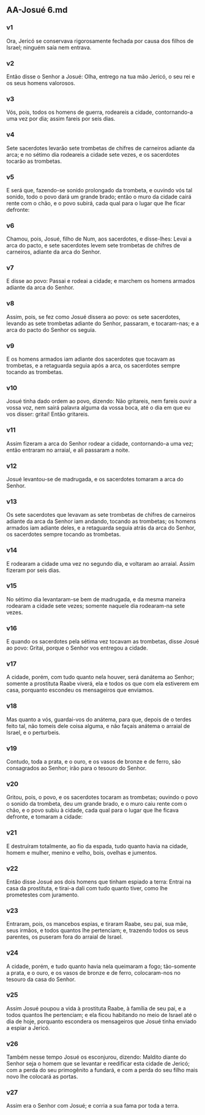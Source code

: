 ## AA-Josué 6.md
### v1
 Ora, Jericó se conservava rigorosamente fechada por causa dos filhos de Israel; ninguém saía nem entrava.
### v2
 Então disse o Senhor a Josué: Olha, entrego na tua mão Jericó, o seu rei e os seus homens valorosos.
### v3
 Vós, pois, todos os homens de guerra, rodeareis a cidade, contornando-a uma vez por dia; assim fareis por seis dias.
### v4
 Sete sacerdotes levarão sete trombetas de chifres de carneiros adiante da arca; e no sétimo dia rodeareis a cidade sete vezes, e os sacerdotes tocarão as trombetas.
### v5
 E será que, fazendo-se sonido prolongado da trombeta, e ouvindo vós tal sonido, todo o povo dará um grande brado; então o muro da cidade cairá rente com o chão, e o povo subirá, cada qual para o lugar que lhe ficar defronte:
### v6
 Chamou, pois, Josué, filho de Num, aos sacerdotes, e disse-lhes: Levai a arca do pacto, e sete sacerdotes levem sete trombetas de chifres de carneiros, adiante da arca do Senhor.
### v7
 E disse ao povo: Passai e rodeai a cidade; e marchem os homens armados adiante da arca do Senhor.
### v8
 Assim, pois, se fez como Josué dissera ao povo: os sete sacerdotes, levando as sete trombetas adiante do Senhor, passaram, e tocaram-nas; e a arca do pacto do Senhor os seguia.
### v9
 E os homens armados iam adiante dos sacerdotes que tocavam as trombetas, e a retaguarda seguia após a arca, os sacerdotes sempre tocando as trombetas.
### v10
 Josué tinha dado ordem ao povo, dizendo: Não gritareis, nem fareis ouvir a vossa voz, nem sairá palavra alguma da vossa boca, até o dia em que eu vos disser: gritai! Então gritareis.
### v11
 Assim fizeram a arca do Senhor rodear a cidade, contornando-a uma vez; então entraram no arraial, e ali passaram a noite.
### v12
 Josué levantou-se de madrugada, e os sacerdotes tomaram a arca do Senhor.
### v13
 Os sete sacerdotes que levavam as sete trombetas de chifres de carneiros adiante da arca da Senhor iam andando, tocando as trombetas; os homens armados iam adiante deles, e a retaguarda seguia atrás da arca do Senhor, os sacerdotes sempre tocando as trombetas.
### v14
 E rodearam a cidade uma vez no segundo dia, e voltaram ao arraial. Assim fizeram por seis dias.
### v15
 No sétimo dia levantaram-se bem de madrugada, e da mesma maneira rodearam a cidade sete vezes; somente naquele dia rodearam-na sete vezes.
### v16
 E quando os sacerdotes pela sétima vez tocavam as trombetas, disse Josué ao povo: Gritai, porque o Senhor vos entregou a cidade.
### v17
 A cidade, porém, com tudo quanto nela houver, será danátema ao Senhor; somente a prostituta Raabe viverá, ela e todos os que com ela estiverem em casa, porquanto escondeu os mensageiros que enviamos.
### v18
 Mas quanto a vós, guardai-vos do anátema, para que, depois de o terdes feito tal, não tomeis dele coisa alguma, e não façais anátema o arraial de Israel, e o perturbeis.
### v19
 Contudo, toda a prata, e o ouro, e os vasos de bronze e de ferro, são consagrados ao Senhor; irão para o tesouro do Senhor.
### v20
 Gritou, pois, o povo, e os sacerdotes tocaram as trombetas; ouvindo o povo o sonido da trombeta, deu um grande brado, e o muro caiu rente com o chão, e o povo subiu à cidade, cada qual para o lugar que lhe ficava defronte, e tomaram a cidade:
### v21
 E destruíram totalmente, ao fio da espada, tudo quanto havia na cidade, homem e mulher, menino e velho, bois, ovelhas e jumentos.
### v22
 Então disse Josué aos dois homens que tinham espiado a terra: Entrai na casa da prostituta, e tirai-a dali com tudo quanto tiver, como lhe prometestes com juramento.
### v23
 Entraram, pois, os mancebos espias, e tiraram Raabe, seu pai, sua mãe, seus irmãos, e todos quantos lhe pertenciam; e, trazendo todos os seus parentes, os puseram fora do arraial de Israel.
### v24
 A cidade, porém, e tudo quanto havia nela queimaram a fogo; tão-somente a prata, e o ouro, e os vasos de bronze e de ferro, colocaram-nos no tesouro da casa do Senhor.
### v25
 Assim Josué poupou a vida à prostituta Raabe, à família de seu pai, e a todos quantos lhe pertenciam; e ela ficou habitando no meio de Israel até o dia de hoje, porquanto escondera os mensageiros que Josué tinha enviado a espiar a Jericó.
### v26
 Também nesse tempo Josué os esconjurou, dizendo: Maldito diante do Senhor seja o homem que se levantar e reedificar esta cidade de Jericó; com a perda do seu primogênito a fundará, e com a perda do seu filho mais novo lhe colocará as portas.
### v27
 Assim era o Senhor com Josué; e corria a sua fama por toda a terra.
